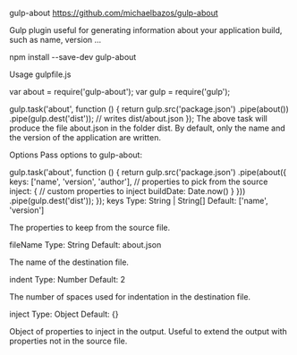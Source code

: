 gulp-about 
https://github.com/michaelbazos/gulp-about

Gulp plugin useful for generating information about your application build, such as name, version ...

npm install --save-dev gulp-about


Usage
gulpfile.js


var about = require('gulp-about');
var gulp = require('gulp');
 
gulp.task('about', function () {
    return gulp.src('package.json')
        .pipe(about())
        .pipe(gulp.dest('dist'));  // writes dist/about.json 
});
The above task will produce the file about.json in the folder dist. By default, only the name and the version of the application are written.

Options
Pass options to gulp-about:


gulp.task('about', function () {
    return gulp.src('package.json')
        .pipe(about({
            keys: ['name', 'version', 'author'],   // properties to pick from the source 
            inject: {                              // custom properties to inject 
                buildDate: Date.now()
            }
        }))
        .pipe(gulp.dest('dist'));
});
keys
Type: String | String[] Default: ['name', 'version']

The properties to keep from the source file.

fileName
Type: String Default: about.json

The name of the destination file.

indent
Type: Number Default: 2

The number of spaces used for indentation in the destination file.

inject
Type: Object Default: {}

Object of properties to inject in the output. Useful to extend the output with properties not in the source file.


